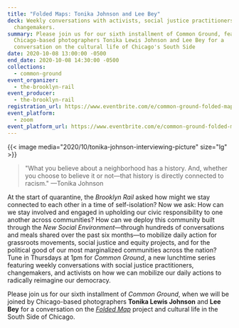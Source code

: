 ```yaml
---
title: "Folded Maps: Tonika Johnson and Lee Bey"
deck: Weekly conversations with activists, social justice practitioners, and
  changemakers.
summary: Please join us for our sixth installment of Common Ground, featuring
  Chicago-based photographers Tonika Lewis Johnson and Lee Bey for a
  conversation on the cultural life of Chicago's South Side
date: 2020-10-08 13:00:00 -0500
end_date: 2020-10-08 14:30:00 -0500
collections:
  - common-ground
event_organizer:
  - the-brooklyn-rail
event_producer:
  - the-brooklyn-rail
registration_url: https://www.eventbrite.com/e/common-ground-folded-maps-tickets-123762419729
event_platform:
  - zoom
event_platform_url: https://www.eventbrite.com/e/common-ground-folded-maps-with-tonika-johnson-lee-bey-tickets-123762419729
---
```

{{< image media="2020/10/tonika-johnson-interviewing-picture" size="lg" >}}

> "What you believe about a neighborhood has a history. And, whether you choose to believe it or not—that history is directly connected to racism." —Tonika Johnson

At the start of quarantine, the *Brooklyn Rail* asked how might we stay connected to each other in a time of self-isolation? Now we ask: How can we stay involved and engaged in upholding our civic responsibility to one another across communities? How can we deploy this community built through the *New Social Environment*—through hundreds of conversations and meals shared over the past six months—to mobilize daily action for grassroots movements, social justice and equity projects, and for the political good of our most marginalized communities across the nation? Tune in Thursdays at 1pm for *Common Ground*, a new lunchtime series featuring weekly conversations with social justice practitioners, changemakers, and activists on how we can mobilize our daily actions to radically reimagine our democracy.

Please join us for our sixth installment of *Common Ground*, when we will be joined by Chicago-based photographers **Tonika Lewis Johnson** and **Lee Bey** for a conversation on the *[Folded Map](https://www.foldedmapproject.com/)* project and cultural life in the South Side of Chicago.